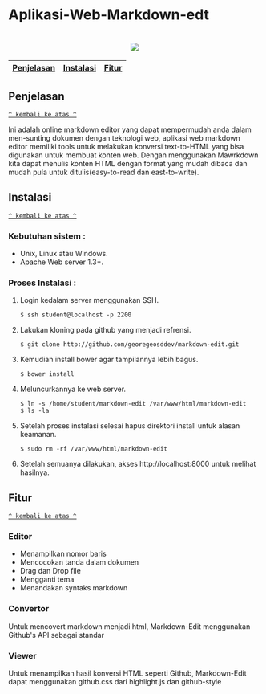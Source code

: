 # Aplikasi-Web-Markdown-edt
<h1 align="center"><img src="https://raw.github.com/georgeOsdDev/markdown-edit/master/images/ScreenShot.png"></h1>


[Penjelasan](#Penjelasan) | [Instalasi](#Instalasi) | [Fitur](#Fitur)
:---:|:---:|:--:|

## Penjelasan
[`^ kembali ke atas ^`](#)

Ini adalah online markdown editor yang dapat mempermudah anda dalam men-sunting dokumen dengan teknologi web, aplikasi web markdown editor memiliki tools untuk melakukan konversi text-to-HTML yang bisa digunakan untuk membuat konten web. Dengan menggunakan Mawrkdown kita dapat menulis konten HTML dengan format yang mudah dibaca dan mudah pula untuk ditulis(easy-to-read dan east-to-write).
## Instalasi
[`^ kembali ke atas ^`](#)

### Kebutuhan sistem :
- Unix, Linux atau Windows.
- Apache Web server 1.3+.

### Proses Instalasi :
1. Login kedalam server menggunakan SSH.
    ```
    $ ssh student@localhost -p 2200
    ```
2. Lakukan kloning pada github yang menjadi refrensi.
    ```
    $ git clone http://github.com/georegeosddev/markdown-edit.git
    ```
3. Kemudian install bower agar tampilannya lebih bagus.
    ```
    $ bower install
    ```
4. Meluncurkannya ke web server.
    ```
    $ ln -s /home/student/markdown-edit /var/www/html/markdown-edit
    $ ls -la
    ```
5. Setelah proses instalasi selesai hapus direktori install untuk alasan keamanan.    
    ``` 
    $ sudo rm -rf /var/www/html/markdown-edit
    ```
6. Setelah semuanya dilakukan, akses http://localhost:8000 untuk melihat hasilnya.

## Fitur
[`^ kembali ke atas ^`](#)
### Editor
* Menampilkan nomor baris
* Mencocokan tanda dalam dokumen
* Drag dan Drop file
* Mengganti tema
* Menandakan syntaks markdown
### Convertor
Untuk mencovert markdown menjadi html, Markdown-Edit menggunakan Github's API sebagai standar
### Viewer
Untuk menampilkan hasil konversi HTML seperti Github, Markdown-Edit dapat menggunakan github.css dari highlight.js dan github-style
    
